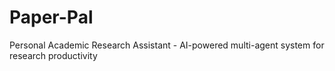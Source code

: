# Paper-Pal
Personal Academic Research Assistant - AI-powered multi-agent system for research productivity
